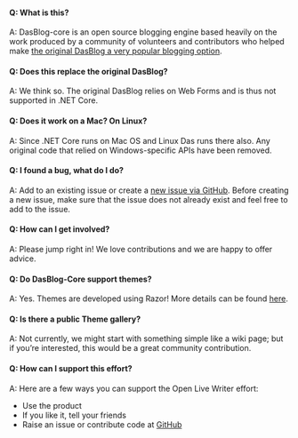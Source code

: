 #### Q: What is this?
A: DasBlog-core  is an open source blogging engine based heavily on the  work produced by a community of volunteers and contributors who helped make [the original DasBlog a very popular blogging option](https://github.com/shanselman/dasblog).


#### Q: Does this replace the original DasBlog?
A: We think so. The original DasBlog relies on Web Forms and is thus not supported in .NET Core.


#### Q: Does it work on a Mac?  On Linux?
A: Since .NET Core runs on Mac OS and Linux Das runs there also. Any original code that relied on Windows-specific APIs have been removed.


#### Q: I found a bug, what do I do?
A: Add to an existing issue or create a [new issue via GitHub](https://github.com/poppastring/dasblog-core/issues). Before creating a new issue, make sure that the issue does not already exist and feel free to add to the issue.


#### Q: How can I get involved?
A: Please jump right in!  We love contributions and we are happy to offer advice.


#### Q: Do DasBlog-Core  support themes?
A: Yes. Themes are developed using Razor! More details can be found [here](https://github.com/poppastring/dasblog-core/wiki/4.-Designing-a-theme).


#### Q: Is there a public Theme gallery?
A: Not currently, we might start with something simple like a wiki page; but if you’re interested, this would be a great community contribution.


#### Q: How can I support this effort?
A: Here are a few ways you can support the Open Live Writer effort:
 * Use the product
 * If you like it, tell your friends
 * Raise an issue or contribute code at [GitHub](https://github.com/poppastring/dasblog-core)
